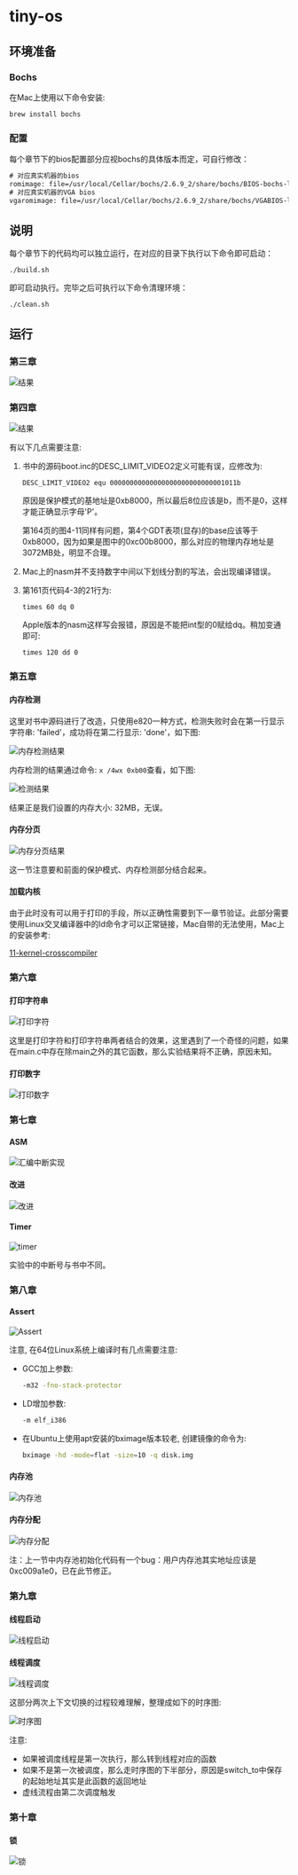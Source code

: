 # tiny-os
## 环境准备

### Bochs

在Mac上使用以下命令安装:

```shell
brew install bochs
```

### 配置

每个章节下的bios配置部分应视bochs的具体版本而定，可自行修改：

```html
# 对应真实机器的bios
romimage: file=/usr/local/Cellar/bochs/2.6.9_2/share/bochs/BIOS-bochs-latest
# 对应真实机器的VGA bios
vgaromimage: file=/usr/local/Cellar/bochs/2.6.9_2/share/bochs/VGABIOS-lgpl-latest
```

## 说明

每个章节下的代码均可以独立运行，在对应的目录下执行以下命令即可启动：

```shell
./build.sh
```

即可启动执行。完毕之后可执行以下命令清理环境：

```shell
./clean.sh
```

## 运行

### 第三章

![结果](images/chapter_3_result.png)

### 第四章

![结果](images/chapter_4_result.png)

有以下几点需要注意:

1. 书中的源码boot.inc的DESC_LIMIT_VIDEO2定义可能有误，应修改为:

   ```assembly
   DESC_LIMIT_VIDEO2 equ 00000000000000000000000000001011b
   ```

   原因是保护模式的基地址是0xb8000，所以最后8位应该是b，而不是0，这样才能正确显示字母'P'。

   第164页的图4-11同样有问题，第4个GDT表项(显存)的base应该等于0xb8000，因为如果是图中的0xc00b8000，那么对应的物理内存地址是3072MB处，明显不合理。

2. Mac上的nasm并不支持数字中间以下划线分割的写法，会出现编译错误。

3. 第161页代码4-3的21行为:

   ```assembly
   times 60 dq 0
   ```

   Apple版本的nasm这样写会报错，原因是不能把int型的0赋给dq。稍加变通即可:

   ```assembly
   times 120 dd 0
   ```

### 第五章

#### 内存检测

这里对书中源码进行了改造，只使用e820一种方式，检测失败时会在第一行显示字符串: 'failed'，成功将在第二行显示: 'done'，如下图:

![内存检测结果](images/chapter_5_detect_memory.png)

内存检测的结果通过命令: `x /4wx 0xb00`查看，如下图:

![检测结果](images/chapter_5_memory_size.png)

结果正是我们设置的内存大小: 32MB，无误。

#### 内存分页

![内存分页结果](images/chapter_5_page_memory.png)

这一节注意要和前面的保护模式、内存检测部分结合起来。

#### 加载内核

由于此时没有可以用于打印的手段，所以正确性需要到下一章节验证。此部分需要使用Linux交叉编译器中的ld命令才可以正常链接，Mac自带的无法使用，Mac上的安装参考:

[11-kernel-crosscompiler](https://github.com/cfenollosa/os-tutorial/tree/master/11-kernel-crosscompiler)

### 第六章

#### 打印字符串

![打印字符](images/chapter_6_put_str.png)

这里是打印字符和打印字符串两者结合的效果，这里遇到了一个奇怪的问题，如果在main.c中存在除main之外的其它函数，那么实验结果将不正确，原因未知。

#### 打印数字

![打印数字](images/chapter_6_put_int.png)

### 第七章

#### ASM

![汇编中断实现](images/chapter_7_with_asm.png)

#### 改进

![改进](images/chapter_7_improve.png)

#### Timer

![timer](images/chapter_7_timer.png)

实验中的中断号与书中不同。

### 第八章

#### Assert

![Assert](images/chapter_8_assert.png)

注意, 在64位Linux系统上编译时有几点需要注意:

- GCC加上参数:

  ```bash
  -m32 -fno-stack-protector
  ```

- LD增加参数:

  ```bash
  -m elf_i386
  ```

- 在Ubuntu上使用apt安装的bximage版本较老, 创建镜像的命令为:

  ```bash
  bximage -hd -mode=flat -size=10 -q disk.img
  ```


#### 内存池

![内存池](images/chapter_8_memory_pool.png)

#### 内存分配

![内存分配](images/chapter_8_malloc.png)

注：上一节中内存池初始化代码有一个bug：用户内存池其实地址应该是0xc009a1e0，已在此节修正。

### 第九章

#### 线程启动

![线程启动](images/chapter_9_thread_start.png)

#### 线程调度

![线程调度](images/chapter_9_thread_schedule.png)

这部分两次上下文切换的过程较难理解，整理成如下的时序图:

![时序图](images/thread_schedule_graph.png)

注意:

- 如果被调度线程是第一次执行，那么转到线程对应的函数
- 如果不是第一次被调度，那么走时序图的下半部分，原因是switch_to中保存的起始地址其实是此函数的返回地址
- 虚线流程由第二次调度触发

### 第十章

#### 锁

![锁](images/chapter_10_with_lock.png)

